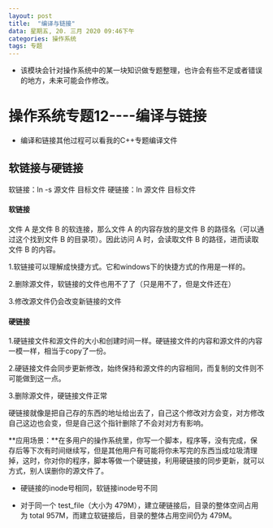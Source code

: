 ```yaml
---
layout: post
title:  "编译与链接"
data: 星期五, 20. 三月 2020 09:46下午 
categories: 操作系统
tags: 专题
---
```

* 该模块会针对操作系统中的某一块知识做专题整理，也许会有些不足或者错误的地方，未来可能会作修改。

# 操作系统专题12----编译与链接

* 编译和链接其他过程可以看我的C++专题编译文件

## 软链接与硬链接
软链接：ln -s 源文件 目标文件
硬链接：ln 源文件 目标文件

#### 软链接
>
文件 A 是文件 B 的软连接，那么文件 A 的内容存放的是文件 B 的路径名（可以通过这个找到文件 B 的目录项）。因此访问 A 时，会读取文件 B 的路径，进而读取文件 B 的内容。

1.软链接可以理解成快捷方式。它和windows下的快捷方式的作用是一样的。

2.删除源文件，软链接的文件也用不了了（只是用不了，但是文件还在）

3.修改源文件仍会改变新链接的文件
#### 硬链接
1.硬链接文件和源文件的大小和创建时间一样。硬链接文件的内容和源文件的内容一模一样，相当于copy了一份。

2.硬链接文件会同步更新修改，始终保持和源文件的内容相同，而复制的文件则不可能做到这一点。

3.删除源文件，硬链接文件正常

>
硬链接就像是把自己存的东西的地址给出去了，自己这个修改对方会变，对方修改自己这边也会变，但是自己这个指针删除了不会对对方有影响。

**应用场景：**在多用户的操作系统里，你写一个脚本，程序等，没有完成，保存后等下次有时间继续写，但是其他用户有可能将你未写完的东西当成垃圾清理掉，这时，你对你的程序，脚本等做一个硬链接，利用硬链接的同步更新，就可以方式，别人误删你的源文件了。


* 硬链接的inode号相同，软链接inode号不同

* 对于同一个 test_file（大小为 479M），建立硬链接后，目录的整体空间占用为 total 957M，而建立软链接后，目录的整体占用空间仍为 479M。



